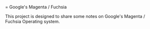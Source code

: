 = Google's Magenta / Fuchsia

This project is designed to share some notes on
Google's Magenta / Fuchsia Operating system.

